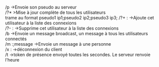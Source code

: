 /p <pseudo>		      	      ->Envoie son pseudo au serveur  
/?*				      >Mise à jour complète de tous les utilisateurs  
						trame au format pseudo1 ip1;pseudo2 ip2;pseudo3 ip3;
/?+ <pseudo>:<ip>		        ->Ajoute cet utilisateur à la liste des connexions  
/?- <pseudo>:<ip>		        ->Supprime cet utilisateur à la liste des connexions  
/b				        ->Envoie un message broadcast, un message à tous les utilisateurs connectés  
/m  <pseudo>:<ip>;message	  	->Envoie un message à une personne  
/x <pseudo>:<ip>		        ->déconnexion du client  
/t				        ->token de présence envoyé toutes les secondes. Le serveur renvoie l'heure  
